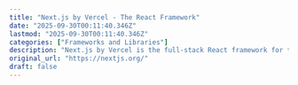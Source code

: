 ```yaml
---
title: "Next.js by Vercel - The React Framework"
date: "2025-09-30T00:11:40.346Z"
lastmod: "2025-09-30T00:11:40.346Z"
categories: ["Frameworks and Libraries"]
description: "Next.js by Vercel is the full-stack React framework for the web."
original_url: "https://nextjs.org/"
draft: false
---
```

